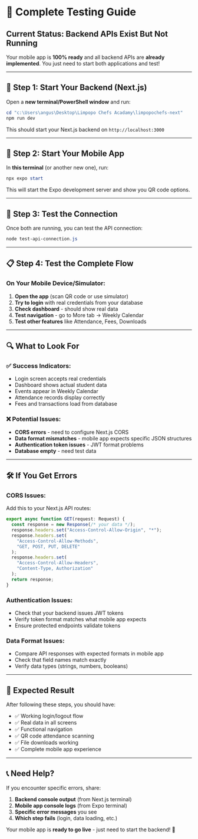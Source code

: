 # 🚀 Complete Testing Guide

## Current Status: Backend APIs Exist But Not Running

Your mobile app is **100% ready** and all backend APIs are **already implemented**. You just need to start both applications and test!

---

## 🔧 **Step 1: Start Your Backend (Next.js)**

Open a **new terminal/PowerShell window** and run:

```powershell
cd "c:\Users\angus\Desktop\Limpopo Chefs Acadamy\limpopochefs-next"
npm run dev
```

This should start your Next.js backend on `http://localhost:3000`

---

## 📱 **Step 2: Start Your Mobile App**

In **this terminal** (or another new one), run:

```powershell
npx expo start
```

This will start the Expo development server and show you QR code options.

---

## 🧪 **Step 3: Test the Connection**

Once both are running, you can test the API connection:

```powershell
node test-api-connection.js
```

---

## 📋 **Step 4: Test the Complete Flow**

### On Your Mobile Device/Simulator:

1. **Open the app** (scan QR code or use simulator)
2. **Try to login** with real credentials from your database
3. **Check dashboard** - should show real data
4. **Test navigation** - go to More tab → Weekly Calendar
5. **Test other features** like Attendance, Fees, Downloads

---

## 🔍 **What to Look For**

### ✅ **Success Indicators:**

- Login screen accepts real credentials
- Dashboard shows actual student data
- Events appear in Weekly Calendar
- Attendance records display correctly
- Fees and transactions load from database

### ❌ **Potential Issues:**

- **CORS errors** - need to configure Next.js CORS
- **Data format mismatches** - mobile app expects specific JSON structures
- **Authentication token issues** - JWT format problems
- **Database empty** - need test data

---

## 🛠️ **If You Get Errors**

### **CORS Issues:**

Add this to your Next.js API routes:

```typescript
export async function GET(request: Request) {
  const response = new Response(/* your data */);
  response.headers.set("Access-Control-Allow-Origin", "*");
  response.headers.set(
    "Access-Control-Allow-Methods",
    "GET, POST, PUT, DELETE"
  );
  response.headers.set(
    "Access-Control-Allow-Headers",
    "Content-Type, Authorization"
  );
  return response;
}
```

### **Authentication Issues:**

- Check that your backend issues JWT tokens
- Verify token format matches what mobile app expects
- Ensure protected endpoints validate tokens

### **Data Format Issues:**

- Compare API responses with expected formats in mobile app
- Check that field names match exactly
- Verify data types (strings, numbers, booleans)

---

## 🎯 **Expected Result**

After following these steps, you should have:

- ✅ Working login/logout flow
- ✅ Real data in all screens
- ✅ Functional navigation
- ✅ QR code attendance scanning
- ✅ File downloads working
- ✅ Complete mobile app experience

---

## 📞 **Need Help?**

If you encounter specific errors, share:

1. **Backend console output** (from Next.js terminal)
2. **Mobile app console logs** (from Expo terminal)
3. **Specific error messages** you see
4. **Which step fails** (login, data loading, etc.)

Your mobile app is **ready to go live** - just need to start the backend! 🚀
